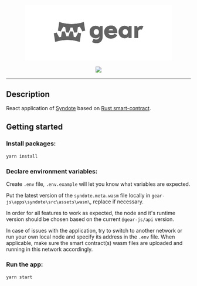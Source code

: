 <p align="center">
  <a href="https://gear-tech.io">
    <img src="https://github.com/gear-tech/gear/blob/master/images/logo-grey.png" width="400" alt="GEAR">
  </a>
</p>
<p align=center>
    <a href="https://github.com/gear-tech/gear-js/blob/master/LICENSE"><img src="https://img.shields.io/badge/License-GPL%203.0-success"></a>
</p>
<hr>

## Description

React application of [Syndote](https://wiki.gear-tech.io/docs/examples/Gaming/monopoly) based on [Rust smart-contract](https://github.com/gear-foundation/dapps/tree/master/contracts/syndote).

## Getting started

### Install packages:

```sh
yarn install
```

### Declare environment variables:

Create `.env` file, `.env.example` will let you know what variables are expected.

Put the latest version of the `syndote.meta.wasm` file locally in `gear-js\apps\syndote\src\assets\wasm\`, replace if necessary. 

In order for all features to work as expected, the node and it's runtime version should be chosen based on the current `@gear-js/api` version.

In case of issues with the application, try to switch to another network or run your own local node and specify its address in the `.env` file. When applicable, make sure the smart contract(s) wasm files are uploaded and running in this network accordingly.

### Run the app:

```sh
yarn start
```
